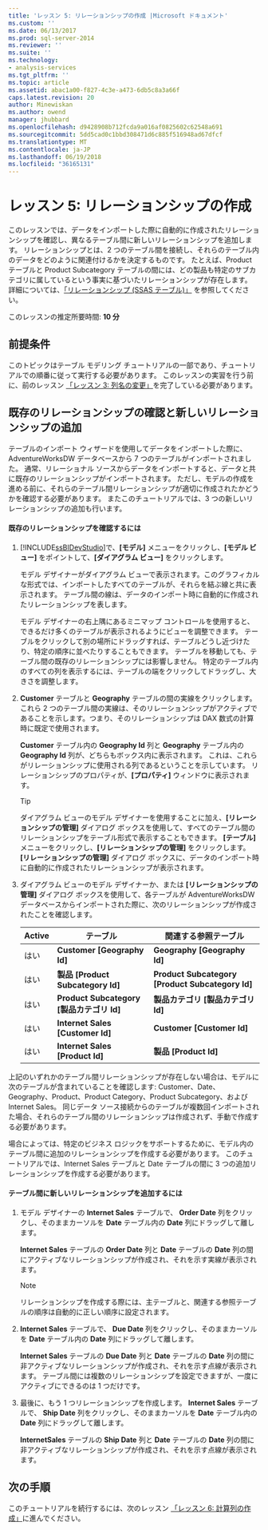 ```yaml
---
title: 'レッスン 5: リレーションシップの作成 |Microsoft ドキュメント'
ms.custom: ''
ms.date: 06/13/2017
ms.prod: sql-server-2014
ms.reviewer: ''
ms.suite: ''
ms.technology:
- analysis-services
ms.tgt_pltfrm: ''
ms.topic: article
ms.assetid: abac1a00-f827-4c3e-a473-6db5c8a3a66f
caps.latest.revision: 20
author: Minewiskan
ms.author: owend
manager: jhubbard
ms.openlocfilehash: d9428908b712fcda9a016af0825602c62548a691
ms.sourcegitcommit: 5dd5cad0c1bbd308471d6c885f516948ad67dfcf
ms.translationtype: MT
ms.contentlocale: ja-JP
ms.lasthandoff: 06/19/2018
ms.locfileid: "36165131"
---
```

# <a name="lesson-5-create-relationships"></a>レッスン 5: リレーションシップの作成
  このレッスンでは、データをインポートした際に自動的に作成されたリレーションシップを確認し、異なるテーブル間に新しいリレーションシップを追加します。 リレーションシップとは、2 つのテーブル間を接続し、それらのテーブル内のデータをどのように関連付けるかを決定するものです。 たとえば、Product テーブルと Product Subcategory テーブルの間には、どの製品も特定のサブカテゴリに属しているという事実に基づいたリレーションシップが存在します。 詳細については、[「リレーションシップ (SSAS テーブル)」](tabular-models/relationships-ssas-tabular.md) を参照してください。  
  
 このレッスンの推定所要時間: **10 分**  
  
## <a name="prerequisites"></a>前提条件  
 このトピックはテーブル モデリング チュートリアルの一部であり、チュートリアルでの順番に従って実行する必要があります。 このレッスンの実習を行う前に、前のレッスン [「レッスン 3: 列名の変更」](rename-columns.md)を完了している必要があります。  
  
## <a name="review-existing-relationships-and-add-new-relationships"></a>既存のリレーションシップの確認と新しいリレーションシップの追加  
 テーブルのインポート ウィザードを使用してデータをインポートした際に、AdventureWorksDW データベースから 7 つのテーブルがインポートされました。 通常、リレーショナル ソースからデータをインポートすると、データと共に既存のリレーションシップがインポートされます。 ただし、モデルの作成を進める前に、それらのテーブル間リレーションシップが適切に作成されたかどうかを確認する必要があります。 またこのチュートリアルでは、3 つの新しいリレーションシップの追加も行います。  
  
#### <a name="to-review-existing-relationships"></a>既存のリレーションシップを確認するには  
  
1.  [!INCLUDE[ssBIDevStudio](../includes/ssbidevstudio-md.md)]で、**[モデル]** メニューをクリックし、**[モデル ビュー]** をポイントして、**[ダイアグラム ビュー]** をクリックします。  
  
     モデル デザイナーがダイアグラム ビューで表示されます。このグラフィカルな形式では、インポートしたすべてのテーブルが、それらを結ぶ線と共に表示されます。 テーブル間の線は、データのインポート時に自動的に作成されたリレーションシップを表します。  
  
     モデル デザイナーの右上隅にあるミニマップ コントロールを使用すると、できるだけ多くのテーブルが表示されるようにビューを調整できます。 テーブルをクリックして別の場所にドラッグすれば、テーブルどうし近づけたり、特定の順序に並べたりすることもできます。 テーブルを移動しても、テーブル間の既存のリレーションシップには影響しません。 特定のテーブル内のすべての列を表示するには、テーブルの端をクリックしてドラッグし、大きさを調整します。  
  
2.  **Customer** テーブルと **Geography** テーブルの間の実線をクリックします。 これら 2 つのテーブル間の実線は、そのリレーションシップがアクティブであることを示します。つまり、そのリレーションシップは DAX 数式の計算時に既定で使用されます。  
  
     **Customer** テーブル内の **Geography Id** 列と **Geography** テーブル内の **Geography Id** 列が、どちらもボックス内に表示されます。 これは、これらがリレーションシップに使用される列であるということを示しています。 リレーションシップのプロパティが、**[プロパティ]** ウィンドウに表示されます。  
  
    > [!TIP]  
    >  ダイアグラム ビューのモデル デザイナーを使用することに加え、**[リレーションシップの管理]** ダイアログ ボックスを使用して、すべてのテーブル間のリレーションシップをテーブル形式で表示することもできます。 **[テーブル]** メニューをクリックし、**[リレーションシップの管理]** をクリックします。 **[リレーションシップの管理]** ダイアログ ボックスに、データのインポート時に自動的に作成されたリレーションシップが表示されます。  
  
3.  ダイアグラム ビューのモデル デザイナーか、または **[リレーションシップの管理]** ダイアログ ボックスを使用して、各テーブルが AdventureWorksDW データベースからインポートされた際に、次のリレーションシップが作成されたことを確認します。  
  
    |Active|テーブル|関連する参照テーブル|  
    |------------|-----------|--------------------------|  
    |はい|**Customer [Geography Id]**|**Geography [Geography Id]**|  
    |はい|**製品 [Product Subcategory Id]**|**Product Subcategory [Product Subcategory Id]**|  
    |はい|**Product Subcategory [製品カテゴリ Id]**|**製品カテゴリ [製品カテゴリ Id]**|  
    |はい|**Internet Sales [Customer Id]**|**Customer [Customer Id]**|  
    |はい|**Internet Sales [Product Id]**|**製品 [Product Id]**|  
  
 上記のいずれかのテーブル間リレーションシップが存在しない場合は、モデルに次のテーブルが含まれていることを確認します: Customer、Date、Geography、Product、Product Category、Product Subcategory、および Internet Sales。 同じデータ ソース接続からのテーブルが複数回インポートされた場合、それらのテーブル間のリレーションシップは作成されず、手動で作成する必要があります。  
  
 場合によっては、特定のビジネス ロジックをサポートするために、モデル内のテーブル間に追加のリレーションシップを作成する必要があります。 このチュートリアルでは、Internet Sales テーブルと Date テーブルの間に 3 つの追加リレーションシップを作成する必要があります。  
  
#### <a name="to-add-new-relationships-between-tables"></a>テーブル間に新しいリレーションシップを追加するには  
  
1.  モデル デザイナーの **Internet Sales** テーブルで、 **Order Date** 列をクリックし、そのままカーソルを **Date** テーブル内の **Date** 列にドラッグして離します。  
  
     **Internet Sales** テーブルの **Order Date** 列と **Date** テーブルの **Date** 列の間にアクティブなリレーションシップが作成され、それを示す実線が表示されます。  
  
    > [!NOTE]  
    >  リレーションシップを作成する際には、主テーブルと、関連する参照テーブルの順序は自動的に正しい順序に設定されます。  
  
2.  **Internet Sales** テーブルで、 **Due Date** 列をクリックし、そのままカーソルを **Date** テーブル内の **Date** 列にドラッグして離します。  
  
     **Internet Sales** テーブルの **Due Date** 列と **Date** テーブルの **Date** 列の間に非アクティブなリレーションシップが作成され、それを示す点線が表示されます。 テーブル間には複数のリレーションシップを設定できますが、一度にアクティブにできるのは 1 つだけです。  
  
3.  最後に、もう 1 つリレーションシップを作成します。 **Internet Sales** テーブルで、 **Ship Date** 列をクリックし、そのままカーソルを **Date** テーブル内の **Date** 列にドラッグして離します。  
  
     **InternetSales** テーブルの **Ship Date** 列と **Date** テーブルの **Date** 列の間に非アクティブなリレーションシップが作成され、それを示す点線が表示されます。  
  
## <a name="next-step"></a>次の手順  
 このチュートリアルを続行するには、次のレッスン [「レッスン 6: 計算列の作成」](lesson-5-create-calculated-columns.md)に進んでください。  
  
  